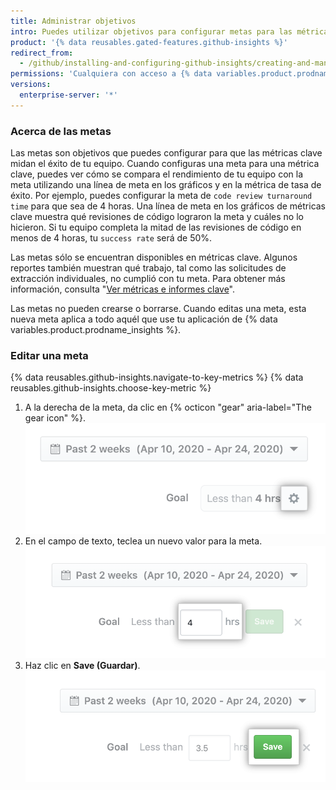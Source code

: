 ```yaml
---
title: Administrar objetivos
intro: Puedes utilizar objetivos para configurar metas para las métricas clave y medir el éxito al lograr dichas metas.
product: '{% data reusables.gated-features.github-insights %}'
redirect_from:
  - /github/installing-and-configuring-github-insights/creating-and-managing-goals
permissions: 'Cualquiera con acceso a {% data variables.product.prodname_insights %} puede administrar metas.'
versions:
  enterprise-server: '*'
---
```


### Acerca de las metas

Las metas son objetivos que puedes configurar para que las métricas clave midan el éxito de tu equipo. Cuando configuras una meta para una métrica clave, puedes ver cómo se compara el rendimiento de tu equipo con la meta utilizando una línea de meta en los gráficos y en la métrica de tasa de éxito. Por ejemplo, puedes configurar la meta de `code review turnaround time` para que sea de 4 horas. Una línea de meta en los gráficos de métricas clave muestra qué revisiones de código lograron la meta y cuáles no lo hicieron. Si tu equipo completa la mitad de las revisiones de código en menos de 4 horas, tu `success rate` será de 50%.

Las metas sólo se encuentran disponibles en métricas clave. Algunos reportes también muestran qué trabajo, tal como las solicitudes de extracción individuales, no cumplió con tu meta. Para obtener más información, consulta "[Ver métricas e informes clave](/insights/exploring-your-usage-of-github-enterprise/viewing-key-metrics-and-reports)".

Las metas no pueden crearse o borrarse. Cuando editas una meta, esta nueva meta aplica a todo aquél que use tu aplicación de {% data variables.product.prodname_insights %}.

### Editar una meta

{% data reusables.github-insights.navigate-to-key-metrics %}
{% data reusables.github-insights.choose-key-metric %}
1. A la derecha de la meta, da clic en {% octicon "gear" aria-label="The gear icon" %}. ![Icono de engrane para editar meta](/assets/images/help/insights/edit-goal.png)
2. En el campo de texto, teclea un nuevo valor para la meta. ![Campo de valor de la meta](/assets/images/help/insights/input-goal.png)
3. Haz clic en **Save (Guardar)**. ![Guardar meta](/assets/images/help/insights/save-goal.png)
